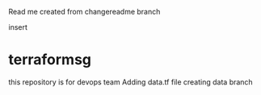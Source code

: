 Read me created from changereadme branch

insert
# terraformsg
this repository is for devops team
Adding data.tf file
creating data branch